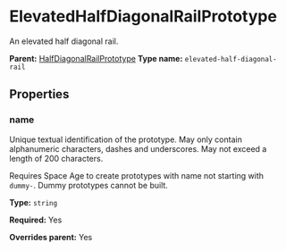 # ElevatedHalfDiagonalRailPrototype

An elevated half diagonal rail.

**Parent:** [HalfDiagonalRailPrototype](HalfDiagonalRailPrototype.md)
**Type name:** `elevated-half-diagonal-rail`

## Properties

### name

Unique textual identification of the prototype. May only contain alphanumeric characters, dashes and underscores. May not exceed a length of 200 characters.

Requires Space Age to create prototypes with name not starting with `dummy-`. Dummy prototypes cannot be built.

**Type:** `string`

**Required:** Yes

**Overrides parent:** Yes

